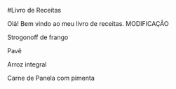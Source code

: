 #Livro de Receitas

Olá! Bem vindo ao meu livro de receitas. MODIFICAÇÂO

Strogonoff de frango

Pavê

Arroz integral

Carne de Panela com pimenta
